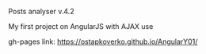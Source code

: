 Posts analyser v.4.2

My first project on AngularJS with AJAX use



gh-pages link: https://ostapkoverko.github.io/AngularY01/